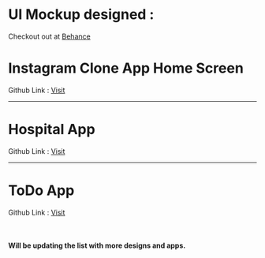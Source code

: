 # UI Mockup designed :
Checkout out at <a target="_blank" href="https://www.behance.net/gallery/95110131/Mockup-for-Flutter-Apps-Designed-by-me">Behance<a/>

# Instagram Clone App Home Screen
Github Link : <a target="_blank" href="https://github.com/sanjay15k/Instagram-Clone-App">Visit<a/>
<hr>
  
# Hospital App
Github Link : <a target="_blank" href="https://github.com/sanjay15k/HospitalFinderApp">Visit<a/>
<hr>
  
# ToDo App
Github Link : <a target="_blank" href="https://github.com/sanjay15k/ToDo-Flutter-App">Visit<a/>
  
<br>
<h4>Will be updating the list with more designs and apps.</h4>

